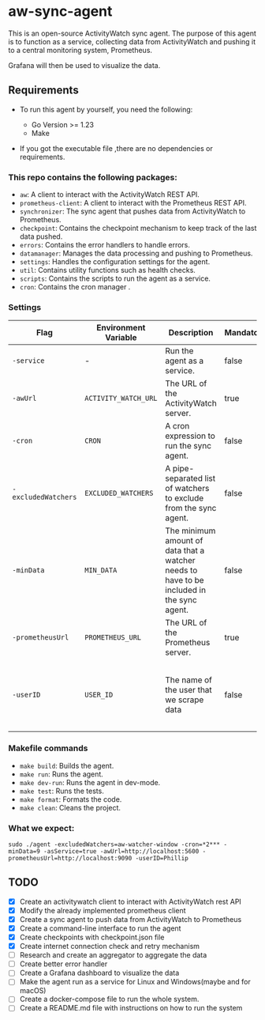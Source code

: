 # aw-sync-agent

This is an open-source ActivityWatch sync agent. The purpose of this agent is to function as a service, collecting data from ActivityWatch and pushing it to a central monitoring system, Prometheus. 

Grafana will then be used to visualize the data.


## Requirements

- To run this agent by yourself, you need the following:
  - Go  Version >= 1.23
  - Make

- If you got the executable file ,there are no dependencies or requirements.

### This repo contains the following packages:

- `aw`: A client to interact with the ActivityWatch REST API.
- `prometheus-client`: A client to interact with the Prometheus REST API.
- `synchronizer`: The sync agent that pushes data from ActivityWatch to Prometheus.
- `checkpoint`: Contains the checkpoint mechanism to keep track of the last data pushed.
- `errors`: Contains the error handlers to handle errors.
- `datamanager`: Manages the data processing and pushing to Prometheus.
- `settings`: Handles the configuration settings for the agent.
- `util`: Contains utility functions such as health checks.
- `scripts`: Contains the scripts to run the agent as a service.
- `cron`: Contains the cron manager .


### Settings

| Flag                | Environment Variable | Description                                                                               | Mandatory | Default                                           |
|---------------------|----------------------|-------------------------------------------------------------------------------------------|-----------|---------------------------------------------------|
| `-service`          | -                    | Run the agent as a service.                                                               | false     | false                                             |
| `-awUrl`            | `ACTIVITY_WATCH_URL` | The URL of the ActivityWatch server.                                                      | true      | -                                                 |
| `-cron`             | `CRON`               | A cron expression to run the sync agent.                                                  | false     | Every 5 minutes                                   |
| `-excludedWatchers` | `EXCLUDED_WATCHERS`  | A pipe-separated list of watchers to exclude from the sync agent.                         | false     | -                                                 |
| `-minData`          | `MIN_DATA`           | The minimum amount of data that a watcher needs to have to be included in the sync agent. | false     | 5                                                 |
| `-prometheusUrl`    | `PROMETHEUS_URL`     | The URL of the Prometheus server.                                                         | true      | -                                                 |
| `-userID`           | `USER_ID`            | The name of the user that we scrape data                                                  | false     | The name of the computer otherwise a generated id |


### Makefile commands

- `make build`: Builds the agent.
- `make run`: Runs the agent.
- `make dev-run`: Runs the agent in dev-mode.
- `make test`: Runs the tests.
- `make format`: Formats the code.
- `make clean`: Cleans the project.

### What we expect:

    sudo ./agent -excludedWatchers=aw-watcher-window -cron=*2*** -minData=9 -asService=true -awUrl=http://localhost:5600 -prometheusUrl=http://localhost:9090 -userID=Phillip

## TODO

- [x] Create an activitywatch client to interact with ActivityWatch rest API
- [x] Modify the already implemented prometheus client
- [x] Create a sync agent to push data from ActivityWatch to Prometheus
- [x] Create a command-line interface to run the agent
- [x] Create checkpoints with checkpoint.json file
- [x] Create internet connection check and retry mechanism
- [ ] Research and create an aggregator to aggregate the data
- [ ] Create better error handler
- [ ] Create a Grafana dashboard to visualize the data
- [ ] Make the agent run as a service for Linux and Windows(maybe and for macOS)
- [ ] Create a docker-compose file to run the whole system.
- [ ] Create a README.md file with instructions on how to run the system